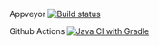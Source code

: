 Appveyor
[![Build status](https://ci.appveyor.com/api/projects/status/4onnvj35y9y7vr7a?svg=true)](https://ci.appveyor.com/project/ller4ik/auto-j-5-3)

Github Actions
[![Java CI with Gradle](https://github.com/ller4ik/auto.J.5.3/actions/workflows/gradle.yml/badge.svg)](https://github.com/ller4ik/auto.J.5.3/actions/workflows/gradle.yml)
